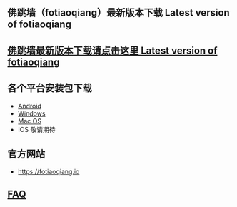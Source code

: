 
## 佛跳墙（fotiaoqiang）最新版本下载 Latest version of fotiaoqiang</a>
## <a href="https://github.com/getfotiaoqiang/download/releases"> 佛跳墙最新版本下载请点击这里 Latest version of fotiaoqiang</a>
## 各个平台安装包下载
- <a href="https://github.com/getfotiaoqiang/download/releases/download/v2.0.5/fotiaoqiangv2.0.5.apk"> Android </a>
- <a href="https://github.com/getfotiaoqiang/download/releases/download/v2.0.5/fotiaoqiang-win32-2.0.5-install.zip"> Windows </a>
- <a href="https://github.com/getfotiaoqiang/download/releases/download/2.0.4/fotiaoqiang_macos_amd64_install_v2.0.4.dmg"> Mac OS </a>
- IOS 敬请期待

## 官方网站
- https://fotiaoqiang.io


## <a href="https://github.com/getfotiaoqiang/fotiaoqiang/wiki/FAQ">FAQ</a>
